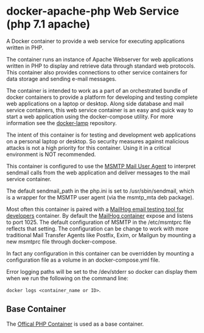 # docker-apache-php Web Service (php 7.1 apache)

A Docker container to provide a web service for executing applications written in PHP.

The container runs an instance of Apache Webserver for web applications written in PHP to display and retrieve data through standard web protocols. This container also provides connections to other service containers for data storage and sending e-mail messages.

The container is intended to work as a part of an orchestrated bundle of docker containers to provide a platform for developing and testing complete web applications on a laptop or desktop. Along side database and mail service containers, this web service container is an easy and quick way to start a web application using the docker-compose utility. For more information see the [docker-lamp](https://github.com/llslim/docker-lamp) repository.

The intent of this container is for testing and development web applications on a personal laptop or desktop. So security measures against malicious attacks is not a high priority for this container. Using it in a critical environment is NOT recommended.

This container is configured to use the [MSMTP Mail User Agent](http://msmtp.sourceforge.net/) to interpret sendmail calls from the web application and deliver messages to the mail service container.

The default sendmail_path in the php.ini is set to /usr/sbin/sendmail, which is a wrapper for the MSMTP user agent (via the msmtp_mta deb package).

Most often this container is paired with a [MailHog email testing tool for developers](https://github.com/mailhog/MailHog) container. By default the [MailHog container](https://hub.docker.com/r/mailhog/mailhog/) expose and listens to port 1025. The default configuration of MSMTP in the /etc/msmtprc file reflects that setting. The configuration can be change to work with more traditional Mail Transfer Agents like Postfix, Exim, or Mailgun by mounting a new msmtprc file through docker-compose.

In fact any configuration in this container can be overridden by mounting a configuration file as a volume in an docker-compose.yml file.

Error logging paths will be set to the /dev/stderr so docker can display them when we run the following on the command line:

`docker logs <container_name or ID>`.

## Base Container
The [Offical PHP Container](https://hub.docker.com/_/php/) is used as a base container.

